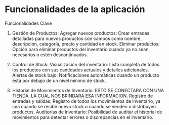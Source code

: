 # Funcionalidades de la aplicación

Funcionalidades Clave
1. Gestión de Productos:
   Agregar nuevos productos: Crear entradas detalladas para nuevos productos con campos como nombre, descripción, categoría, precio y cantidad en stock.
   Eliminar productos: Opción para eliminar productos del inventario cuando ya no sean necesarios o estén descontinuados.

2. Control de Stock:
   Visualización del inventario: Lista completa de todos los productos con sus cantidades actuales y detalles adicionales.
   Alertas de stock bajo: Notificaciones automáticas cuando un producto está por debajo de un nivel mínimo de stock.
  
3. Historial de Movimientos de Inventario: ESTO SE CONECTARA CON UNA TIENDA, LA CUAL NOS BRINDARA ESA INFORMACION.
   Registro de entradas y salidas: Registro de todos los movimientos de inventario, ya sea cuando se recibe nuevo stock o cuando se venden o distribuyen productos.
   Auditorías de inventario: Posibilidad de auditar el historial de movimientos para detectar errores o discrepancias en el inventario.
